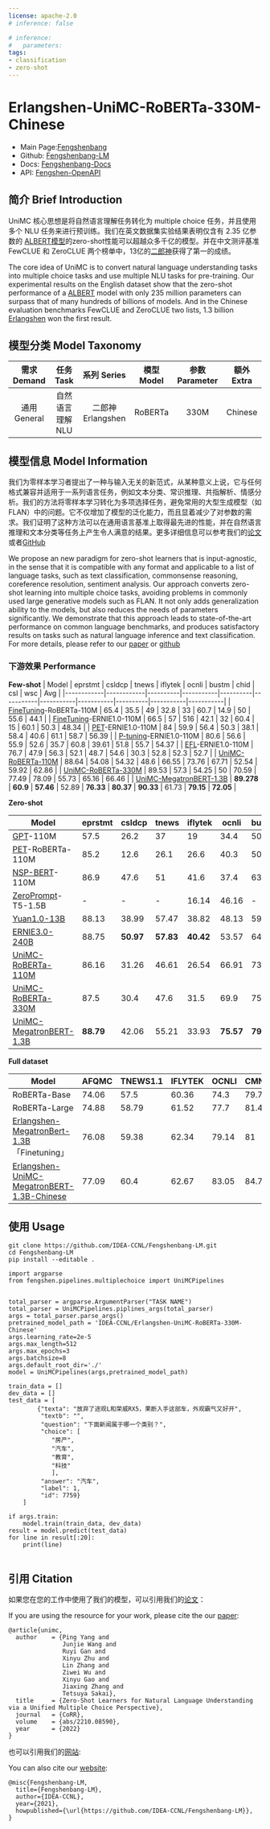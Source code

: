 ```yaml
---
license: apache-2.0
# inference: false

# inference:
#   parameters:
tags:
- classification
- zero-shot
---
```


# Erlangshen-UniMC-RoBERTa-330M-Chinese

- Main Page:[Fengshenbang](https://fengshenbang-lm.com/)
- Github: [Fengshenbang-LM](https://github.com/IDEA-CCNL/Fengshenbang-LM/tree/main/fengshen/examples/unimc/)
- Docs: [Fengshenbang-Docs](https://fengshenbang-doc.readthedocs.io/)
- API: [Fengshen-OpenAPI](https://fengshenbang-lm.com/open-api)

## 简介 Brief Introduction

UniMC 核心思想是将自然语言理解任务转化为 multiple choice 任务，并且使用多个 NLU 任务来进行预训练。我们在英文数据集实验结果表明仅含有 2.35 亿参数的 [ALBERT模型](https://huggingface.co/IDEA-CCNL/Erlangshen-UniMC-Albert-235M-English)的zero-shot性能可以超越众多千亿的模型。并在中文测评基准 FewCLUE 和 ZeroCLUE 两个榜单中，13亿的[二郎神](https://huggingface.co/IDEA-CCNL/Erlangshen-UniMC-MegatronBERT-1.3B-Chinese)获得了第一的成绩。

The core idea of UniMC is to convert natural language understanding tasks into multiple choice tasks and use multiple NLU tasks for pre-training. Our experimental results on the English dataset show that the zero-shot performance of a [ALBERT](https://huggingface.co/IDEA-CCNL/Erlangshen-UniMC-Albert-235M-English) model with only 235 million parameters can surpass that of many hundreds of billions of models. And in the Chinese evaluation benchmarks FewCLUE and ZeroCLUE two lists, 1.3 billion [Erlangshen](https://huggingface.co/IDEA-CCNL/Erlangshen-UniMC-MegatronBERT-1.3B-Chinese) won the first result.

## 模型分类 Model Taxonomy

|  需求 Demand  | 任务 Task       | 系列 Series      | 模型 Model    | 参数 Parameter | 额外 Extra |
|  :----:  | :----:  | :----:  | :----:  | :----:  | :----:  |
| 通用 General | 自然语言理解 NLU | 二郎神 Erlangshen | RoBERTa |     330M    |     Chinese     |

## 模型信息 Model Information

我们为零样本学习者提出了一种与输入无关的新范式，从某种意义上说，它与任何格式兼容并适用于一系列语言任务，例如文本分类、常识推理、共指解析、情感分析。我们的方法将零样本学习转化为多项选择任务，避免常用的大型生成模型（如 FLAN）中的问题。它不仅增加了模型的泛化能力，而且显着减少了对参数的需求。我们证明了这种方法可以在通用语言基准上取得最先进的性能，并在自然语言推理和文本分类等任务上产生令人满意的结果。更多详细信息可以参考我们的[论文](https://arxiv.org/abs/2210.08590)或者[GitHub](https://github.com/IDEA-CCNL/Fengshenbang-LM/tree/main/fengshen/examples/unimc/)

We propose an new paradigm for zero-shot learners that is input-agnostic, in the sense that  it is compatible with any format and applicable to a list of language tasks, such as text classification, commonsense  reasoning, coreference resolution, sentiment analysis.
Our approach converts zero-shot learning into multiple choice tasks, 
avoiding problems in commonly used large generative models such as FLAN. It not only adds generalization ability to the models, but also reduces the needs of parameters significantly. We demonstrate that this approach leads to state-of-the-art performance on common language benchmarks, and produces satisfactory results on tasks such as natural language inference and text classification. For more details, please refer to our [paper](https://arxiv.org/abs/2210.08590) or [github](https://github.com/IDEA-CCNL/Fengshenbang-LM/tree/main/fengshen/examples/unimc/)

### 下游效果 Performance


**Few-shot**
| Model      | eprstmt    | csldcp   | tnews     | iflytek  | ocnli     | bustm     | chid      | csl      | wsc       | Avg       |
|------------|------------|----------|-----------|----------|-----------|-----------|-----------|----------|-----------|-----------|
| [FineTuning](https://arxiv.org/pdf/2107.07498.pdf)-RoBERTa-110M  | 65.4       | 35.5     | 49        | 32.8     | 33        | 60.7      | 14.9      | 50       | 55.6      | 44.1      |
| [FineTuning](https://arxiv.org/pdf/2107.07498.pdf)-ERNIE1.0-110M | 66.5 | 57   | 516  | 42.1 | 32   | 60.4 | 15    | 60.1 | 50.3 | 48.34 |
| [PET](https://arxiv.org/pdf/2107.07498.pdf)-ERNIE1.0-110M        | 84   | 59.9 | 56.4 | 50.3 | 38.1 | 58.4 | 40.6  | 61.1 | 58.7 | 56.39 |
| [P-tuning](https://arxiv.org/pdf/2107.07498.pdf)-ERNIE1.0-110M   | 80.6 | 56.6 | 55.9 | 52.6 | 35.7 | 60.8 | 39.61 | 51.8 | 55.7 | 54.37 |
| [EFL](https://arxiv.org/pdf/2107.07498.pdf)-ERNIE1.0-110M        | 76.7 | 47.9 | 56.3 | 52.1 | 48.7 | 54.6 | 30.3  | 52.8 | 52.3 | 52.7  |
| [UniMC-RoBERTa-110M](https://huggingface.co/IDEA-CCNL/Erlangshen-UniMC-RoBERTa-110M-Chinese) | 88.64      | 54.08    | 54.32     | 48.6     | 66.55     | 73.76     | 67.71     | 52.54    | 59.92     | 62.86     |
| [UniMC-RoBERTa-330M](https://huggingface.co/IDEA-CCNL/Erlangshen-UniMC-RoBERTa-330M-Chinese) | 89.53      | 57.3     | 54.25     | 50       | 70.59     | 77.49     | 78.09     | 55.73    | 65.16     | 66.46     |
| [UniMC-MegatronBERT-1.3B](https://huggingface.co/IDEA-CCNL/Erlangshen-UniMC-MegatronBERT-1.3B-Chinese) | **89.278** | **60.9** | **57.46** | 52.89    | **76.33** | **80.37** | **90.33** | 61.73    | **79.15** | **72.05** |

**Zero-shot**

| Model         | eprstmt   | csldcp    | tnews     | iflytek   | ocnli     | bustm    | chid     | csl      | wsc       | Avg       |
|---------------|-----------|-----------|-----------|-----------|-----------|----------|----------|----------|-----------|-----------|
| [GPT](https://arxiv.org/pdf/2107.07498.pdf)-110M      | 57.5      | 26.2      | 37        | 19        | 34.4      | 50       | 65.6     | 50.1     | 50.3      | 43.4      |
| [PET](https://arxiv.org/pdf/2107.07498.pdf)-RoBERTa-110M      | 85.2      | 12.6      | 26.1      | 26.6      | 40.3      | 50.6     | 57.6     | 52.2     | 54.7      | 45.1      |
| [NSP-BERT](https://arxiv.org/abs/2109.03564)-110M      | 86.9      | 47.6      | 51        | 41.6      | 37.4      | 63.4     | 52       | **64.4** | 59.4      | 55.96     |
| [ZeroPrompt](https://arxiv.org/abs/2201.06910)-T5-1.5B    | -         | -         | -         | 16.14     | 46.16     | -        | -        | -        | 47.98     | -         |
|  [Yuan1.0-13B](https://arxiv.org/abs/2110.04725)  | 88.13     | 38.99     | 57.47     | 38.82     | 48.13     | 59.38    | 86.14    | 50       | 38.99     | 56.22     |
| [ERNIE3.0-240B](https://arxiv.org/abs/2107.02137) | 88.75     | **50.97** | **57.83** | **40.42** | 53.57     | 64.38    | 87.13    | 56.25    | 53.46     | 61.41     |
| [UniMC-RoBERTa-110M](https://huggingface.co/IDEA-CCNL/Erlangshen-UniMC-RoBERTa-110M-Chinese)    | 86.16     | 31.26     | 46.61     | 26.54     | 66.91     | 73.34    | 66.68    | 50.09    | 53.66     | 55.7      |
| [UniMC-RoBERTa-330M](https://huggingface.co/IDEA-CCNL/Erlangshen-UniMC-RoBERTa-330M-Chinese)     | 87.5      | 30.4      | 47.6      | 31.5      | 69.9      | 75.9     | 78.17    | 49.5     | 60.55     | 59.01     |
| [UniMC-MegatronBERT-1.3B](https://huggingface.co/IDEA-CCNL/Erlangshen-UniMC-MegatronBERT-1.3B-Chinese)     | **88.79** | 42.06     | 55.21     | 33.93     | **75.57** | **79.5** | **89.4** | 50.25    | **66.67** | **64.53** |

**Full dataset**

|             Model                               | AFQMC | TNEWS1.1 | IFLYTEK | OCNLI | CMNLI | WSC1.1 | CSL   | CHID  | C3    |
|--------------------------------------------|-------|----------|---------|-------|-------|--------|-------|-------|-------|
| RoBERTa-Base                               | 74.06 | 57.5     | 60.36   | 74.3  | 79.73 | 83.48  | 85.37 |    -   |     -  |
| RoBERTa-Large                              | 74.88 | 58.79    | 61.52   | 77.7  | 81.4  | 89.14  | 86    |    -   |    -   |
| [Erlangshen-MegatronBert-1.3B](https://huggingface.co/IDEA-CCNL/Erlangshen-MegatronBert-1.3B) 「Finetuning」              | 76.08 | 59.38    | 62.34   | 79.14 | 81    | 92.43  | 87.2  | 84.65 | 86.77 |
| [Erlangshen-UniMC-MegatronBERT-1.3B-Chinese](https://huggingface.co/IDEA-CCNL/Erlangshen-UniMC-MegatronBERT-1.3B-Chinese) | 77.09 | 60.4     | 62.67   | 83.05 | 84.76 | 93.74  | 87.67 | 85.93 | 86.54 |


## 使用 Usage
```shell
git clone https://github.com/IDEA-CCNL/Fengshenbang-LM.git
cd Fengshenbang-LM
pip install --editable .
```


```python3
import argparse
from fengshen.pipelines.multiplechoice import UniMCPipelines


total_parser = argparse.ArgumentParser("TASK NAME")
total_parser = UniMCPipelines.piplines_args(total_parser)
args = total_parser.parse_args()
pretrained_model_path = 'IDEA-CCNL/Erlangshen-UniMC-RoBERTa-330M-Chinese'
args.learning_rate=2e-5
args.max_length=512
args.max_epochs=3
args.batchsize=8
args.default_root_dir='./'
model = UniMCPipelines(args,pretrained_model_path)

train_data = []
dev_data = []
test_data = [
        {"texta": "放弃了途观L和荣威RX5，果断入手这部车，外观霸气又好开", 
         "textb": "", 
         "question": "下面新闻属于哪一个类别？", 
         "choice": [
            "房产", 
            "汽车", 
            "教育", 
            "科技"
            ], 
         "answer": "汽车", 
         "label": 1, 
         "id": 7759}
    ]

if args.train:
    model.train(train_data, dev_data)
result = model.predict(test_data)
for line in result[:20]:
    print(line)


```

## 引用 Citation

如果您在您的工作中使用了我们的模型，可以引用我们的[论文](https://arxiv.org/abs/2210.08590)：

If you are using the resource for your work, please cite the our [paper](https://arxiv.org/abs/2210.08590):

```text
@article{unimc,
  author    = {Ping Yang and
               Junjie Wang and
               Ruyi Gan and
               Xinyu Zhu and
               Lin Zhang and
               Ziwei Wu and
               Xinyu Gao and
               Jiaxing Zhang and
               Tetsuya Sakai},
  title     = {Zero-Shot Learners for Natural Language Understanding via a Unified Multiple Choice Perspective},
  journal   = {CoRR},
  volume    = {abs/2210.08590},
  year      = {2022}
}
```

也可以引用我们的[网站](https://github.com/IDEA-CCNL/Fengshenbang-LM/):

You can also cite our [website](https://github.com/IDEA-CCNL/Fengshenbang-LM/):

```text
@misc{Fengshenbang-LM,
  title={Fengshenbang-LM},
  author={IDEA-CCNL},
  year={2021},
  howpublished={\url{https://github.com/IDEA-CCNL/Fengshenbang-LM}},
}
```